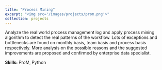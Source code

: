 ```yaml
---
title: "Process Mining"
excerpt: "<img src='/images/projects/prom.png'>"
collection: projects
---
```

Analyze the real world process management log and apply process mining algorithm to detect the real patterns of the workflow. Lots of exceptions and bottlenecks are found on monthly basis, team basis and process basis respectively. More analysis on the possible reasons and the suggested improvements are proposed and confirmed by enterprise data specialist.

**Skills:** ProM, Python